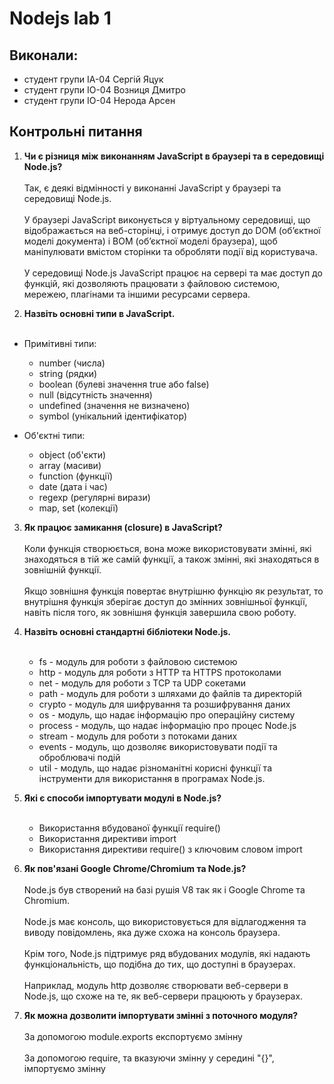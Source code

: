 # Nodejs lab 1

## Виконали:
  - студент групи ІА-04 Сергій Яцук
  - студент групи ІО-04 Возниця Дмитро
  - студент групи ІО-04 Нерода Арсен
  
## Контрольні питання
1) **Чи є різниця між виконанням JavaScript в браузері та в середовищі Node.js?** <br><br>
Так, є деякі відмінності у виконанні JavaScript у браузері та середовищі Node.js. <br><br>
У браузері JavaScript виконується у віртуальному середовищі, що відображається на веб-сторінці, і отримує доступ до DOM (об’єктної моделі документа) 
і BOM (об’єктної моделі браузера), щоб маніпулювати вмістом сторінки та обробляти події від користувача.<br><br>
У середовищі Node.js JavaScript працює на сервері та має доступ до функцій, 
які дозволяють працювати з файловою системою, мережею, плагінами та іншими ресурсами сервера.

2) **Назвіть основні типи в JavaScript.**<br><br>
- Примітивні типи:
    - number (числа)
    - string (рядки)
    - boolean (булеві значення true або false)
    - null (відсутність значення)
    - undefined (значення не визначено)
    - symbol (унікальний ідентифікатор)

- Об'єктні типи:
    - object (об'єкти)
    - array (масиви)
    - function (функції)
    - date (дата і час)
    - regexp (регулярні вирази)
    - map, set (колекції)

3) **Як працює замикання (closure) в JavaScript?**<br><br>
Коли функція створюється, вона може використовувати змінні, які знаходяться в тій же самій функції, а також змінні, які знаходяться в зовнішній функції. <br><br>
Якщо зовнішня функція повертає внутрішню функцію як результат, то внутрішня функція зберігає доступ до змінних зовнішньої функції, 
навіть після того, як зовнішня функція завершила свою роботу.

4) **Назвіть основні стандартні бібліотеки Node.js.**<br><br>
    - fs - модуль для роботи з файловою системою
    - http - модуль для роботи з HTTP та HTTPS протоколами
    - net - модуль для роботи з TCP та UDP сокетами
    - path - модуль для роботи з шляхами до файлів та директорій
    - crypto - модуль для шифрування та розшифрування даних
    - os - модуль, що надає інформацію про операційну систему
    - process - модуль, що надає інформацію про процес Node.js
    - stream - модуль для роботи з потоками даних
    - events - модуль, що дозволяє використовувати події та оброблювачі подій
    - util - модуль, що надає різноманітні корисні функції та інструменти для використання в програмах Node.js.
    
5) **Які є способи імпортувати модулі в Node.js?**<br><br>
    - Використання вбудованої функції require()
    - Використання директиви import 
    - Використання директиви require() з ключовим словом import
    
6) **Як пов'язані Google Chrome/Chromium та Node.js?**<br><br>
Node.js був створений на базі рушія V8 так як і Google Chrome та Chromium. <br><br>
Node.js має консоль, що використовується для відлагодження та виводу повідомлень, яка дуже схожа на консоль браузера. <br><br>
Крім того, Node.js підтримує ряд вбудованих модулів, які надають функціональність, що подібна до тих, що доступні в браузерах. <br><br>
Наприклад, модуль http дозволяє створювати веб-сервери в Node.js, що схоже на те, як веб-сервери працюють у браузерах.

7) **Як можна дозволити імпортувати змінні з поточного модуля?**<br><br>
За допомогою module.exports експортуємо змінну<br><br>
За допомогою require, та вказуючи змінну у середині "{}", імпортуємо змінну
